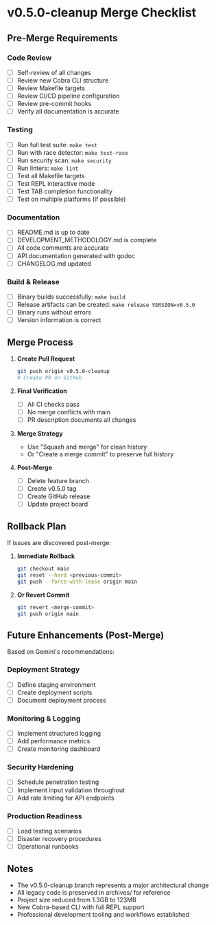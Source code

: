 # v0.5.0-cleanup Merge Checklist

## Pre-Merge Requirements

### Code Review
- [ ] Self-review of all changes
- [ ] Review new Cobra CLI structure
- [ ] Review Makefile targets
- [ ] Review CI/CD pipeline configuration
- [ ] Review pre-commit hooks
- [ ] Verify all documentation is accurate

### Testing
- [ ] Run full test suite: `make test`
- [ ] Run with race detector: `make test-race`
- [ ] Run security scan: `make security`
- [ ] Run linters: `make lint`
- [ ] Test all Makefile targets
- [ ] Test REPL interactive mode
- [ ] Test TAB completion functionality
- [ ] Test on multiple platforms (if possible)

### Documentation
- [ ] README.md is up to date
- [ ] DEVELOPMENT_METHODOLOGY.md is complete
- [ ] All code comments are accurate
- [ ] API documentation generated with godoc
- [ ] CHANGELOG.md updated

### Build & Release
- [ ] Binary builds successfully: `make build`
- [ ] Release artifacts can be created: `make release VERSION=v0.5.0`
- [ ] Binary runs without errors
- [ ] Version information is correct

## Merge Process

1. **Create Pull Request**
   ```bash
   git push origin v0.5.0-cleanup
   # Create PR on GitHub
   ```

2. **Final Verification**
   - [ ] All CI checks pass
   - [ ] No merge conflicts with main
   - [ ] PR description documents all changes

3. **Merge Strategy**
   - Use "Squash and merge" for clean history
   - Or "Create a merge commit" to preserve full history

4. **Post-Merge**
   - [ ] Delete feature branch
   - [ ] Create v0.5.0 tag
   - [ ] Create GitHub release
   - [ ] Update project board

## Rollback Plan

If issues are discovered post-merge:

1. **Immediate Rollback**
   ```bash
   git checkout main
   git reset --hard <previous-commit>
   git push --force-with-lease origin main
   ```

2. **Or Revert Commit**
   ```bash
   git revert <merge-commit>
   git push origin main
   ```

## Future Enhancements (Post-Merge)

Based on Gemini's recommendations:

### Deployment Strategy
- [ ] Define staging environment
- [ ] Create deployment scripts
- [ ] Document deployment process

### Monitoring & Logging
- [ ] Implement structured logging
- [ ] Add performance metrics
- [ ] Create monitoring dashboard

### Security Hardening
- [ ] Schedule penetration testing
- [ ] Implement input validation throughout
- [ ] Add rate limiting for API endpoints

### Production Readiness
- [ ] Load testing scenarios
- [ ] Disaster recovery procedures
- [ ] Operational runbooks

## Notes

- The v0.5.0-cleanup branch represents a major architectural change
- All legacy code is preserved in archives/ for reference
- Project size reduced from 1.3GB to 123MB
- New Cobra-based CLI with full REPL support
- Professional development tooling and workflows established